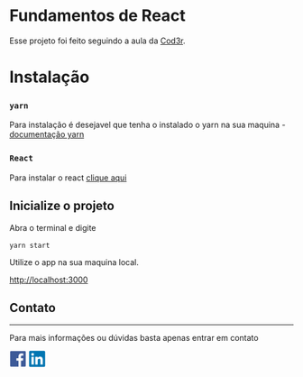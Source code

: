 # Fundamentos de React

Esse projeto foi feito seguindo a aula da [Cod3r](https://www.youtube.com/watch?v=GJ8Vm-h0V8I&t=2189s).


# Instalação

### `yarn`
Para instalação é desejavel que tenha o instalado o yarn na sua maquina - [documentação yarn](https://classic.yarnpkg.com/en/docs/install/)

### `React`
Para instalar o react [clique aqui](https://github.com/facebook/create-react-app)


## Inicialize o projeto 
Abra o terminal e digite 
```
yarn start
```

Utilize o app na sua maquina local.

[http://localhost:3000](http://localhost:3000) 


## Contato
_____

Para mais informações ou dúvidas basta apenas entrar em contato

<a href="https://www.facebook.com/rafael.gomes.961pl/"><img src="https://raw.githubusercontent.com/devicons/devicon/master/icons/facebook/facebook-original.svg" width="30" heigth="30" alt="Rafael-facebook"></a>
<a href="https://www.linkedin.com/in/rafael-gomes-77ab23160/"><img src="https://raw.githubusercontent.com/devicons/devicon/master/icons/linkedin/linkedin-original.svg" width="30" heigth="30" alt="Rafael-linkedn"></a>
